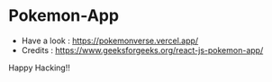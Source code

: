 # Pokemon-App
- Have a look : https://pokemonverse.vercel.app/
- Credits : https://www.geeksforgeeks.org/react-js-pokemon-app/


Happy Hacking!!
